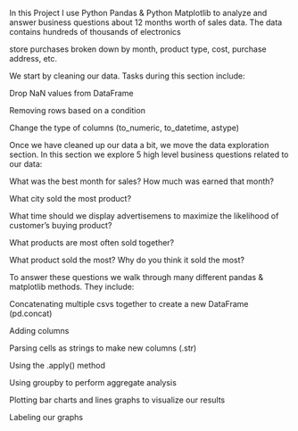 In this Project  I use Python Pandas & Python Matplotlib to analyze and answer business questions about 12 months worth of sales data. The data contains hundreds of thousands of electronics 


store purchases broken down by month, product type, cost, purchase address, etc.


We start by cleaning our data. Tasks during this section include:

Drop NaN values from DataFrame

Removing rows based on a condition

Change the type of columns (to_numeric, to_datetime, astype)

Once we have cleaned up our data a bit, we move the data exploration section. In this section we explore 5 high level business questions related to our data:


What was the best month for sales? How much was earned that month?

What city sold the most product?

What time should we display advertisemens to maximize the likelihood of customer’s buying product?

What products are most often sold together?

What product sold the most? Why do you think it sold the most?

To answer these questions we walk through many different pandas & matplotlib methods. They include:


Concatenating multiple csvs together to create a new DataFrame (pd.concat)

Adding columns

Parsing cells as strings to make new columns (.str)

Using the .apply() method

Using groupby to perform aggregate analysis

Plotting bar charts and lines graphs to visualize our results


Labeling our graphs

